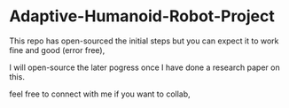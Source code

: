 # Adaptive-Humanoid-Robot-Project

This repo has open-sourced the initial steps but you can expect it to work fine and good (error free), 

I will open-source the later pogress once I have done a research paper on this.

feel free to connect with me if you want to collab,
